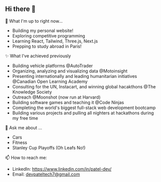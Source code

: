 ## Hi there 👋

<!--
**Patel-Dev/Patel-Dev** is a ✨ _special_ ✨ repository because its `README.md` (this file) appears on your GitHub profile.-->

🔭 What I'm up to right now...
- Building my personal website!
- Exploring competitive programming
- Learning React, Tailwind, Three.js, Next.js
- Prepping to study abroad in Paris!

✨ What I've achieved previously
- Building vehicle platforms @AutoTrader
- Organizing, analyzing and visualizing data @Motoinsight
- Presenting internationally and leading humanitarian initiatives @Canadian Open Learning Academy
- Consulting for the UN, Instacart, and winning global hacakthons @The Knowledge Society
- Outreach @Moonshot (now run at Harvard)
- Building software games and teaching it @Code Ninjas
- Completing the world's biggest full-stack web development bootcamp
- Building various projects and pulling all nighters at hackathons during my free time

💬 Ask me about ...
- Cars
- Fitness
- Stanley Cup Playoffs (Oh Leafs No!)

📫 How to reach me:
- LinkedIn: https://www.linkedin.com/in/patel-dev/
- Email: devpateltech7@gmail.com
